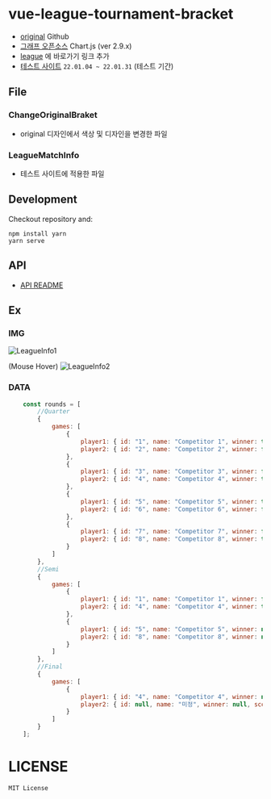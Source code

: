 # vue-league-tournament-bracket

  * [original]( https://github.com/kamilwylegala/vue-tournament-bracket ) Github
  * [그래프 오픈소스]( https://www.chartjs.org/ ) Chart.js (ver 2.9.x)
  * [league]( https://hleague.hallym.ac.kr:2443/ ) 에 바로가기 링크 추가
  * [테스트 사이트](http://hleague.hallym.ac.kr:23003/components/matchViews/) `22.01.04 ~ 22.01.31` (테스트 기간)

## File

### ChangeOriginalBraket
  - original 디자인에서 색상 및 디자인을 변경한 파일

### LeagueMatchInfo
  - 테스트 사이트에 적용한 파일

## Development

Checkout repository and:
```
npm install yarn
yarn serve
```

## API
* [API README](https://github.com/juhwanHeo/vue-league-tournament-bracket/tree/main/api)

## Ex
### IMG
![LeagueInfo1](https://user-images.githubusercontent.com/47820142/145952772-5abe67d9-cd17-4041-ab02-8cf3edc79c8f.PNG)

(Mouse Hover)
![LeagueInfo2](https://user-images.githubusercontent.com/47820142/145952810-37313667-caa5-47a6-bb57-1eb4db789323.PNG)

### DATA
```js
    const rounds = [
        //Quarter
        {
            games: [
                {
                    player1: { id: "1", name: "Competitor 1", winner: true, score: 3 },
                    player2: { id: "2", name: "Competitor 2", winner: false, score: 1 }
                },
                {
                    player1: { id: "3", name: "Competitor 3", winner: false, score: 0 },
                    player2: { id: "4", name: "Competitor 4", winner: true, score: 1 }
                },
                {
                    player1: { id: "5", name: "Competitor 5", winner: true, score: 4 },
                    player2: { id: "6", name: "Competitor 6", winner: false, score: 2 }
                },
                {
                    player1: { id: "7", name: "Competitor 7", winner: false, score: 1 },
                    player2: { id: "8", name: "Competitor 8", winner: true, score: 3 }
                }
            ]
        },
        //Semi
        {
            games: [
                {
                    player1: { id: "1", name: "Competitor 1", winner: false, score: 0 },
                    player2: { id: "4", name: "Competitor 4", winner: true, score: 1 }
                },
                {
                    player1: { id: "5", name: "Competitor 5", winner: null, score: 0 },
                    player2: { id: "8", name: "Competitor 8", winner: null, score: 0 }
                }
            ]
        },
        //Final
        {
            games: [
                {
                    player1: { id: "4", name: "Competitor 4", winner: null, score: 0 },
                    player2: { id: null, name: "미정", winner: null, score: 0 }
                }
            ]
        }
    ];
```

# LICENSE
`MIT License`
